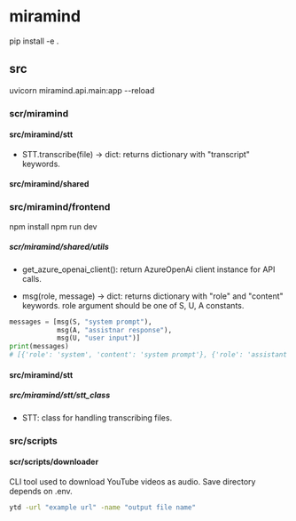 # miramind

pip install -e .

## src
uvicorn miramind.api.main:app --reload
### scr/miramind

#### src/miramind/stt

- STT.transcribe(file) -> dict: returns dictionary with "transcript" keywords.

#### src/miramind/shared

### src/miramind/frontend
npm install
npm run dev


##### scr/miramind/shared/utils

 - get_azure_openai_client(): return AzureOpenAi client instance for API calls.

 - msg(role, message) -> dict: returns dictionary with "role" and "content" keywords. role argument should be one of S, U, A constants.
``` python
messages = [msg(S, "system prompt"),
            msg(A, "assistnar response"),
            msg(U, "user input")]
print(messages)
# [{'role': 'system', 'content': 'system prompt'}, {'role': 'assistant', 'content': 'assistnar response'}, {'role': 'user', 'content': 'user input'}]
```

#### src/miramind/stt

##### src/miramind/stt/stt_class
 - STT: class for handling transcribing files.

### src/scripts

#### scr/scripts/downloader

CLI tool used to download YouTube videos as audio. Save directory depends on .env.
``` bash
ytd -url "example url" -name "output file name"
```

